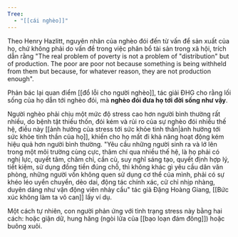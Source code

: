 ```yaml
---
Tree:
  - "[[cái nghèo]]"
---
```


Theo Henry Hazlitt, nguyên nhân của nghèo đói đến từ vấn để sản xuất của họ, chứ không phải do vấn đề trong việc phân bổ tài sản trong xã hội, trích dẫn rằng "The real problem of poverty is not a problem of "distribution" but of production. The poor are poor not because something is being withheld from them but because, for whatever reason, they are not production enough". 

Phản bác lại quan điểm [[đổ lỗi cho người nghèo]], tác giải ĐHG cho rằng lối sống của họ dẫn tới nghèo đói, mà **nghèo đói đưa họ tới đời sống như vậy**. 

Người nghèo phải chịu một mức độ stress cao hơn người bình thường rất nhiều, do bệnh tật thiếu thốn, đói kém và rủi ro của sự nghèo đói nhiều thế hệ, điều này [[ảnh hưởng của stress tới sức khỏe tinh thần|ảnh hưởng tới sức khỏe tinh thần của họ]], khiến cho họ mất đi khả năng hoạt động kém hiệu quả hơn người bình thường. "Yêu cầu những người sinh ra và lớ lên trong một môi trường cùng cực, thâm chí qua nhiều thế hệ, là họ phải có nghị lực, quyết tâm, chăm chỉ, cần cù, suy nghĩ sáng tạo, quyết định hợp lý, tiết kiệm, sử dụng đồng tiền đúng chỗ, thì không khác gì yêu cầu dân văn phòng, những người vốn không quen sử dụng cơ thể của mình, phải có sự khéo léo uyển chuyển, dẻo dai, động tác chính xác, cử chỉ nhịp nhàng, duyên dáng như vận động viên nhảy cầu" tác giả Đặng Hoàng Giang, [[Bức xúc không làm ta vô can]] lấy ví dụ.

Một cách tự nhiên, con người phản ứng với tình trạng stress này bằng hai cách: hoặc giận dữ, hung hăng (ngòi lửa của [[bạo loạn đám đông]]) hoặc buông xuôi.



